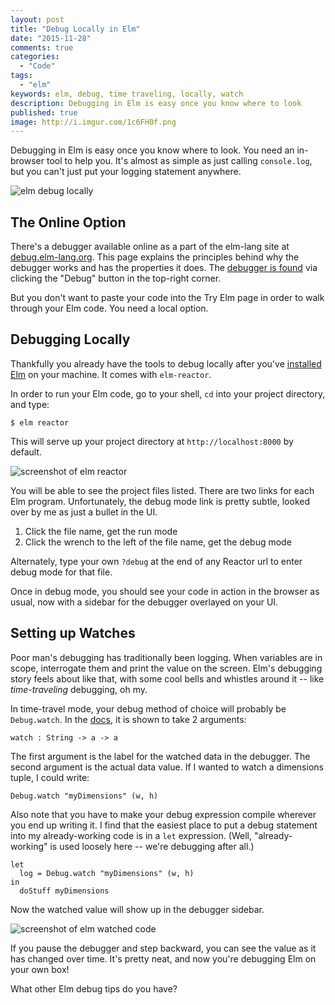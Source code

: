 ```yaml
---
layout: post
title: "Debug Locally in Elm"
date: "2015-11-28"
comments: true
categories:
  - "Code"
tags:
  - "elm"
keywords: elm, debug, time traveling, locally, watch
description: Debugging in Elm is easy once you know where to look
published: true
image: http://i.imgur.com/1c6FH0f.png
---
```


Debugging in Elm is easy once you know where to look.  You need an in-browser tool to help you.  It's almost as simple as just calling `console.log`, but you can't just put your logging statement anywhere.  

![elm debug locally](http://i.imgur.com/1c6FH0f.png)

<!--more-->

## The Online Option

There's a debugger available online as a part of the elm-lang site at [debug.elm-lang.org](http://debug.elm-lang.org/).  This page explains the principles behind why the debugger works and has the properties it does.  The [debugger is found](http://debug.elm-lang.org/try) via clicking the "Debug" button in the top-right corner.

But you don't want to paste your code into the Try Elm page in order to walk through your Elm code.  You need a local option.  

## Debugging Locally

Thankfully you already have the tools to debug locally after you've [installed Elm](http://elm-lang.org/install) on your machine.   It comes with `elm-reactor`.  

In order to run your Elm code, go to your shell, `cd` into your project directory, and type:

```
$ elm reactor
```

This will serve up your project directory at `http://localhost:8000` by default.  

![screenshot of elm reactor](http://i.imgur.com/yE93W9g.png)

You will be able to see the project files listed.  There are two links for each Elm program.  Unfortunately, the debug mode link is pretty subtle, looked over by me as just a bullet in the UI.

1. Click the file name, get the run mode
2. Click the wrench to the left of the file name, get the debug mode

Alternately, type your own `?debug` at the end of any Reactor url to enter debug mode for that file.

Once in debug mode, you should see your code in action in the browser as usual, now with a sidebar for the debugger overlayed on your UI.

## Setting up Watches

Poor man's debugging has traditionally been logging. When variables are in scope, interrogate them and print the value on the screen.  Elm's debugging story feels about like that, with some cool bells and whistles around it -- like _time-traveling_ debugging, oh my.

In time-travel mode, your debug method of choice will probably be `Debug.watch`.  In the [docs](http://package.elm-lang.org/packages/elm-lang/core/2.0.1/Debug#watch), it is shown to take 2 arguments:

```
watch : String -> a -> a
```

The first argument is the label for the watched data in the debugger.  The second argument is the actual data value.  If I wanted to watch a dimensions tuple, I could write:

```
Debug.watch "myDimensions" (w, h)
```

Also note that you have to make your debug expression compile wherever you end up writing it.  I find that the easiest place to put a debug statement into my already-working code is in a `let` expression.  (Well, "already-working" is used loosely here -- we're debugging after all.)

```
let
  log = Debug.watch "myDimensions" (w, h)
in
  doStuff myDimensions
```

Now the watched value will show up in the debugger sidebar.

![screenshot of elm watched code](http://i.imgur.com/PlI83Kq.png)

If you pause the debugger and step backward, you can see the value as it has changed over time.  It's pretty neat, and now you're debugging Elm on your own box!

What other Elm debug tips do you have?
